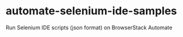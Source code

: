 automate-selenium-ide-samples
=============================

Run Selenium IDE scripts (json format) on BrowserStack Automate
